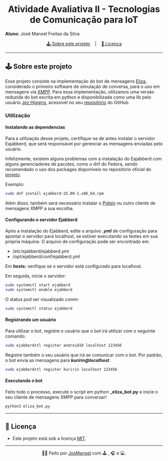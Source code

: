 <h1 align = "center">
    Atividade Avaliativa II - Tecnologias de Comunicação para IoT
</h1>

**Aluno:** José Manoel Freitas da Silva

<p align ="center">
<a href= "#sobre-este-projeto">🕹️ Sobre este projeto</a> &nbsp;&nbsp;&nbsp;|&nbsp;&nbsp;&nbsp;
<a href="#licenca">📝 Licença</a>
</p>

<hr>

<h2 id = "sobre-este-projeto">🕹️ Sobre este projeto</h2>

Esse projeto consiste na implementação do bot de mensagens [Eliza](https://pt.wikipedia.org/wiki/ELIZA), considerado o primeiro software de simulação de conversa, para o uso em mensagens via [XMPP](https://pt.wikipedia.org/wiki/Extensible_Messaging_and_Presence_Protocol). Para essa implementação, utilizamos uma versão reduzida do bot escrita em python e disponibilizada como uma lib pelo usuário [Jez Higgins](https://github.com/jezhiggins), acessível no seu [repositório](https://github.com/jezhiggins/eliza.py) do GitHub.

### Utilização

#### Instalando as dependencias

Para a utilização desse projeto, certifique-se de antes instalar o servidor Eajabberd, que será responsável por gerenciar as mensagens enviadas pelo usuário.

Infelizmente, existem alguns problemas com a instalação do Eajabberd com alguns gerenciadores de pacotes, como o dnf do Fedora, sendo recomendado o uso dos packages disponíveis no repositório oficial do [projeto](https://github.com/processone/ejabberd/releases).

Exemplo:

```bash
sudo dnf install ejabberd-25.08-1.x86_64.rpm
```

Além disso, também será necessário instalar o [Pidgin](https://pidgin.im/install/) ou outro cliente de mensagens XMPP a sua escolha.

#### Configurando o servidor Ejabberd

Após a instalação do Ejabberd, edite o arquivo **_.yml_** de configuração para apontar o servidor para localhost, se estiver executando os testes em sua própria máquina. O arquivo de configuração pode ser encontrado em:

* /etc/ejabberd/ejabberd.yml
* /opt/ejabberd/conf/ejabberd.yml

Em **_hosts:_** verifique se o servidor está configurado para localhost.

Em seguida, inicie o servidor:

```bash
sudo systemctl start ejabberd
sudo systemctl enable ejabberd
```

O status pod ser visualizado comm:
```bash
sudo systemctl status ejabberd
```

#### Registrando um usuário

Para utilizar o bot, registre o usuário que o bot irá utilizar com o seguinte comando:

```bash
sudo ejabberdctl register android18 localhost 123456
```

Registre também o seu usuário que irá se comunicar com o bot. Por padrão, o bot envia as mensagens para **_kuririn@localhost_**.

```bash
sudo ejabberdctl register kuririn localhost 123456
```

#### Executando o bot

Feito todo o processo, execute o script em python **_eliza_bot.py** e inicie o seu cliente de mensagens XMPP para conversar!

```bash
python3 eliza_bot.py
```

<hr>

<h2 id="licenca">📝 Licença</h2>

- Este projeto está sob a licença [MIT](https://github.com/JosManoel/Con2IoT-2025.2-BTI-UFRN/blob/main/LICENSE).

<hr>

<div align = "center">
  
  👋🏾 Feito por [JosManoel](https://github.com/JosManoel) com 🕹️ , 🎧 e 💻.
</div> 